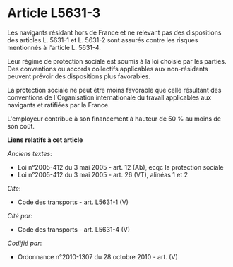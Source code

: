# Article L5631-3

Les navigants résidant hors de France et ne relevant pas des dispositions des articles L. 5631-1 et L. 5631-2 sont assurés
contre les risques mentionnés à l'article L. 5631-4. 

Leur régime de protection sociale est soumis à la loi choisie par les parties. Des conventions ou accords collectifs
applicables aux non-résidents peuvent prévoir des dispositions plus favorables. 

La protection sociale ne peut être moins favorable que celle résultant des conventions de l'Organisation internationale du
travail applicables aux navigants et ratifiées par la France.

L'employeur contribue à son financement à hauteur de 50 % au moins de son coût.

**Liens relatifs à cet article**

_Anciens textes_:

  - Loi n°2005-412 du 3 mai 2005 - art. 12 (Ab), ecqc la protection sociale
  - Loi n°2005-412 du 3 mai 2005 - art. 26 (VT), alinéas 1 et 2

_Cite_:

  - Code des transports - art. L5631-1 (V)

_Cité par_:

  - Code des transports - art. L5631-4 (V)

_Codifié par_:

  - Ordonnance n°2010-1307 du 28 octobre 2010 - art. (V)
